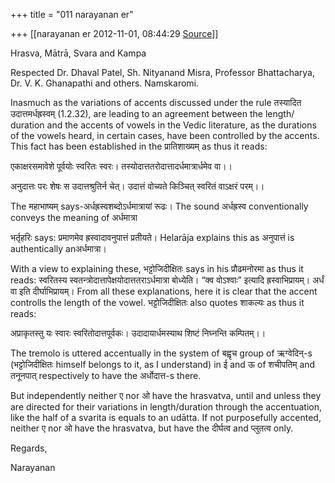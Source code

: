 +++
title = "011 narayanan er"

+++
[[narayanan er	2012-11-01, 08:44:29 [Source](https://groups.google.com/g/bvparishat/c/Xivm-f8JC6M)]]



Hrasva, Mātrā, Svara and Kampa

  

Respected Dr. Dhaval Patel, Sh. Nityanand Misra, Professor Bhattacharya, Dr. V. K. Ghanapathi and others. Namskaromi.

Inasmuch as the variations of accents discussed under the rule तस्यादित उदात्तमर्धह्रस्वम् (1.2.32), are leading to an agreement between the length/ duration and the accents of vowels in the Vedic literature, as the durations of the vowels heard, in certain cases, have been controlled by the accents. This fact has been established in the प्रातिशाख्यम् as thus it reads:

एकाक्षरसमावेशे पूर्वयोः स्वरितः स्वरः। तस्योदात्ततरोदात्तादर्धमात्रार्धमेव वा।।

अनुदात्तः परः शेषः स उदात्तश्रुतिर्न चेत्। उदात्तं वोच्यते किञ्चित् स्वरितं वाऽक्षरं परम्।।

The महाभाष्यम् says-अर्धह्रस्वशब्दोऽर्धमात्रायां रूढः। The sound अर्धह्रस्व conventionally conveys the meaning of अर्धमात्रा

भर्तृहरिः says: प्रमाणमेव ह्रस्वादावनुपात्तं प्रतीयते। Helarāja explains this as अनुपात्तं is authentically anअर्धमात्रा।

With a view to explaining these, भट्टोजिदीक्षितः says in his प्रौढमनोरमा as thus it reads: स्वरितस्य स्वतन्त्रोदात्तापेक्षयोदात्ततराऽर्धमात्रा बोध्येति। “क्व वोऽश्वाः” इत्यादि ह्रस्वाभिप्रायम्। अर्धं वा इति दीर्घाभिप्रायम्। From all these explanations, here it is clear that the accent controlls the length of the vowel. भट्टोजिदीक्षितः also quotes शाकल्यः as thus it reads:

अप्राकृतस्तु यः स्वारः स्वरितोदात्तपूर्वकः। उदादायार्धमस्याथ शिष्टं निघ्नन्ति कम्पितम्।।

The tremolo is uttered accentually in the system of बह्वृच group of ऋग्वेदिन्-s (भट्टोजिदीक्षितः himself belongs to it, as I understand) in ई and ऊ of शचीपतिम् and तनूनपात् respectively to have the अर्धोदात्त-s there.

But independently neither ए nor ओ have the hrasvatva, until and unless they are directed for their variations in length/duration through the accentuation, like the half of a svarita is equals to an udātta. If not purposefully accented, neither ए nor ओ have the hrasvatva, but have the दीर्घत्व and प्लुतत्व only.

Regards,

Narayanan

